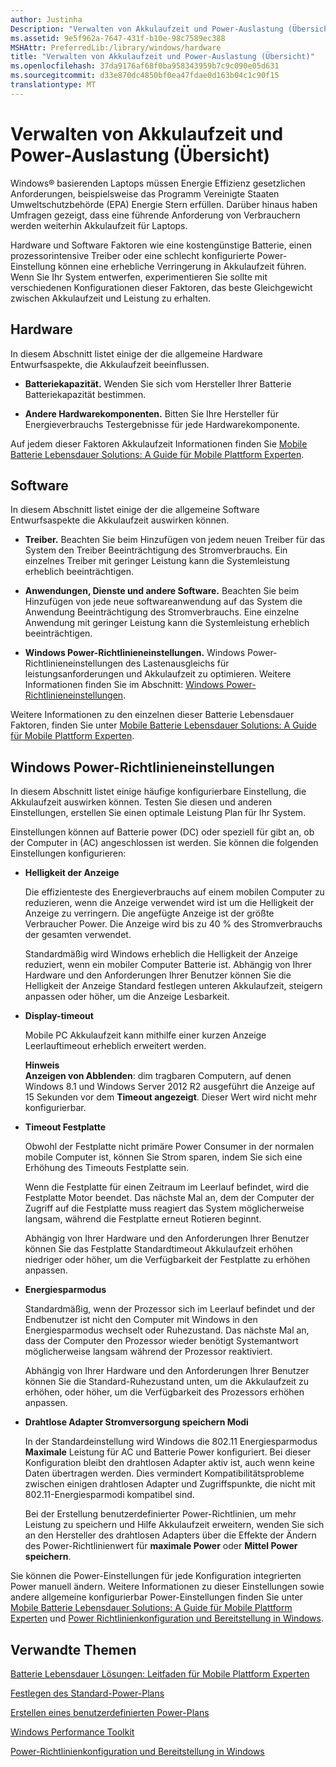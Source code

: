 ```yaml
---
author: Justinha
Description: "Verwalten von Akkulaufzeit und Power-Auslastung (Übersicht)"
ms.assetid: 9e5f962a-7647-431f-b10e-98c7589ec388
MSHAttr: PreferredLib:/library/windows/hardware
title: "Verwalten von Akkulaufzeit und Power-Auslastung (Übersicht)"
ms.openlocfilehash: 37da9176af68f0ba958343959b7c9c090e05d631
ms.sourcegitcommit: d33e870dc4850bf0ea47fdae0d163b04c1c90f15
translationtype: MT
---
```

# <a name="managing-battery-life-and-power-consumption-overview"></a>Verwalten von Akkulaufzeit und Power-Auslastung (Übersicht)


Windows® basierenden Laptops müssen Energie Effizienz gesetzlichen Anforderungen, beispielsweise das Programm Vereinigte Staaten Umweltschutzbehörde (EPA) Energie Stern erfüllen. Darüber hinaus haben Umfragen gezeigt, dass eine führende Anforderung von Verbrauchern werden weiterhin Akkulaufzeit für Laptops.

Hardware und Software Faktoren wie eine kostengünstige Batterie, einen prozessorintensive Treiber oder eine schlecht konfigurierte Power-Einstellung können eine erhebliche Verringerung in Akkulaufzeit führen. Wenn Sie Ihr System entwerfen, experimentieren Sie sollte mit verschiedenen Konfigurationen dieser Faktoren, das beste Gleichgewicht zwischen Akkulaufzeit und Leistung zu erhalten.

## <a name="span-idhardwarespanspan-idhardwarespanspan-idhardwarespanhardware"></a><span id="Hardware"></span><span id="hardware"></span><span id="HARDWARE"></span>Hardware


In diesem Abschnitt listet einige der die allgemeine Hardware Entwurfsaspekte, die Akkulaufzeit beeinflussen.

-   **Batteriekapazität.** Wenden Sie sich vom Hersteller Ihrer Batterie Batteriekapazität bestimmen.

-   **Andere Hardwarekomponenten.** Bitten Sie Ihre Hersteller für Energieverbrauchs Testergebnisse für jede Hardwarekomponente.

Auf jedem dieser Faktoren Akkulaufzeit Informationen finden Sie [Mobile Batterie Lebensdauer Solutions: A Guide für Mobile Plattform Experten](http://go.microsoft.com/fwlink/?LinkId=209929).

## <a name="span-idsoftwarespanspan-idsoftwarespanspan-idsoftwarespansoftware"></a><span id="Software"></span><span id="software"></span><span id="SOFTWARE"></span>Software


In diesem Abschnitt listet einige der die allgemeine Software Entwurfsaspekte die Akkulaufzeit auswirken können.

-   **Treiber.** Beachten Sie beim Hinzufügen von jedem neuen Treiber für das System den Treiber Beeinträchtigung des Stromverbrauchs. Ein einzelnes Treiber mit geringer Leistung kann die Systemleistung erheblich beeinträchtigen.

-   **Anwendungen, Dienste und andere Software.** Beachten Sie beim Hinzufügen von jede neue softwareanwendung auf das System die Anwendung Beeinträchtigung des Stromverbrauchs. Eine einzelne Anwendung mit geringer Leistung kann die Systemleistung erheblich beeinträchtigen.

-   **Windows Power-Richtlinieneinstellungen.** Windows Power-Richtlinieneinstellungen des Lastenausgleichs für leistungsanforderungen und Akkulaufzeit zu optimieren. Weitere Informationen finden Sie im Abschnitt: [Windows Power-Richtlinieneinstellungen](#configurablesettingsimpactingbatterylife).

Weitere Informationen zu den einzelnen dieser Batterie Lebensdauer Faktoren, finden Sie unter [Mobile Batterie Lebensdauer Solutions: A Guide für Mobile Plattform Experten](http://go.microsoft.com/fwlink/?LinkId=209929).

## <a name="span-idconfigurablesettingsimpactingbatterylifespanspan-idconfigurablesettingsimpactingbatterylifespanspan-idconfigurablesettingsimpactingbatterylifespanwindows-power-policy-settings"></a><span id="ConfigurableSettingsImpactingBatteryLife"></span><span id="configurablesettingsimpactingbatterylife"></span><span id="CONFIGURABLESETTINGSIMPACTINGBATTERYLIFE"></span>Windows Power-Richtlinieneinstellungen


In diesem Abschnitt listet einige häufige konfigurierbare Einstellung, die Akkulaufzeit auswirken können. Testen Sie diesen und anderen Einstellungen, erstellen Sie einen optimale Leistung Plan für Ihr System.

Einstellungen können auf Batterie power (DC) oder speziell für gibt an, ob der Computer in (AC) angeschlossen ist werden. Sie können die folgenden Einstellungen konfigurieren:

-   **Helligkeit der Anzeige**

    Die effizienteste des Energieverbrauchs auf einem mobilen Computer zu reduzieren, wenn die Anzeige verwendet wird ist um die Helligkeit der Anzeige zu verringern. Die angefügte Anzeige ist der größte Verbraucher Power. Die Anzeige wird bis zu 40 % des Stromverbrauchs der gesamten verwendet.

    Standardmäßig wird Windows erheblich die Helligkeit der Anzeige reduziert, wenn ein mobiler Computer Batterie ist. Abhängig von Ihrer Hardware und den Anforderungen Ihrer Benutzer können Sie die Helligkeit der Anzeige Standard festlegen unteren Akkulaufzeit, steigern anpassen oder höher, um die Anzeige Lesbarkeit.

-   **Display-timeout**

    Mobile PC Akkulaufzeit kann mithilfe einer kurzen Anzeige Leerlauftimeout erheblich erweitert werden.

    **Hinweis**  
    **Anzeigen von Abblenden**: dim tragbaren Computern, auf denen Windows 8.1 und Windows Server 2012 R2 ausgeführt die Anzeige auf 15 Sekunden vor dem **Timeout angezeigt**. Dieser Wert wird nicht mehr konfigurierbar.

     

-   **Timeout Festplatte**

    Obwohl der Festplatte nicht primäre Power Consumer in der normalen mobile Computer ist, können Sie Strom sparen, indem Sie sich eine Erhöhung des Timeouts Festplatte sein.

    Wenn die Festplatte für einen Zeitraum im Leerlauf befindet, wird die Festplatte Motor beendet. Das nächste Mal an, dem der Computer der Zugriff auf die Festplatte muss reagiert das System möglicherweise langsam, während die Festplatte erneut Rotieren beginnt.

    Abhängig von Ihrer Hardware und den Anforderungen Ihrer Benutzer können Sie das Festplatte Standardtimeout Akkulaufzeit erhöhen niedriger oder höher, um die Verfügbarkeit der Festplatte zu erhöhen anpassen.

-   **Energiesparmodus**

    Standardmäßig, wenn der Prozessor sich im Leerlauf befindet und der Endbenutzer ist nicht den Computer mit Windows in den Energiesparmodus wechselt oder Ruhezustand. Das nächste Mal an, dass der Computer den Prozessor wieder benötigt Systemantwort möglicherweise langsam während der Prozessor reaktiviert.

    Abhängig von Ihrer Hardware und den Anforderungen Ihrer Benutzer können Sie die Standard-Ruhezustand unten, um die Akkulaufzeit zu erhöhen, oder höher, um die Verfügbarkeit des Prozessors erhöhen anpassen.

-   **Drahtlose Adapter Stromversorgung speichern Modi**

    In der Standardeinstellung wird Windows die 802.11 Energiesparmodus **Maximale** Leistung für AC und Batterie Power konfiguriert. Bei dieser Konfiguration bleibt den drahtlosen Adapter aktiv ist, auch wenn keine Daten übertragen werden. Dies vermindert Kompatibilitätsprobleme zwischen einigen drahtlosen Adapter und Zugriffspunkte, die nicht mit 802.11-Energiesparmodi kompatibel sind.

    Bei der Erstellung benutzerdefinierter Power-Richtlinien, um mehr Leistung zu speichern und Hilfe Akkulaufzeit erweitern, wenden Sie sich an den Hersteller des drahtlosen Adapters über die Effekte der Ändern des Power-Richtlinienwert für **maximale Power** oder **Mittel Power speichern**.

Sie können die Power-Einstellungen für jede Konfiguration integrierten Power manuell ändern. Weitere Informationen zu dieser Einstellungen sowie andere allgemeine konfigurierbar Power-Einstellungen finden Sie unter [Mobile Batterie Lebensdauer Solutions: A Guide für Mobile Plattform Experten](http://go.microsoft.com/fwlink/?LinkId=209929) und [Power Richtlinienkonfiguration und Bereitstellung in Windows](http://go.microsoft.com/fwlink/p/?linkid=129584).

## <a name="span-idrelatedtopicsspanrelated-topics"></a><span id="related_topics"></span>Verwandte Themen


[Batterie Lebensdauer Lösungen: Leitfaden für Mobile Plattform Experten](http://go.microsoft.com/fwlink/?LinkId=209929)

[Festlegen des Standard-Power-Plans](set-the-default-power-plan-technicalreference.md)

[Erstellen eines benutzerdefinierten Power-Plans](create-a-custom-power-plan-technicalreference.md)

[Windows Performance Toolkit](http://go.microsoft.com/fwlink/p/?linkid=210214)

[Power-Richtlinienkonfiguration und Bereitstellung in Windows](http://go.microsoft.com/fwlink/p/?linkid=129584)

 

 






